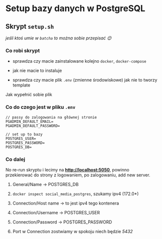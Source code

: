 # Setup bazy danych w PostgreSQL

## Skrypt `setup.sh`

_jeśli ktoś umie w `batcha` to można sobie przepisać :blush:_

### Co robi skrypt

- sprawdza czy macie zainstalowane kolejno `docker`, `docker-compose`

- jak nie macie to instaluje
- sprawdza czy macie plik `.env` (zmienne środowiskowe) jak nie to tworzy template

Jak wypełnić sobie plik

### Co do czego jest w pliku `.env`

```plaintext
// passy do zalogowania na głównej stronie 
PGADMIN_DEFAULT_EMAIL=
PGADMIN_DEFAULT_PASSWORD=

// set up to bazy
POSTGRES_USER=
POSTGRES_PASSWORD=
POSTGRES_DB=
```

### Co dalej

No re-run skryptu i lecimy na **<http://localhost:5050>**, powinno przekierować do strony z logowaniem, po zalogowaniu, add new server.

1. General/Name -> POSTGRES_DB

2. `docker inspect social_media_postgres`, szukamy ipv4 (172.0*)
3. Connection/Host name -> to jest ipv4 tego kontenera
4. Connection/Username -> POSTGRES_USER
5. Connection/Password -> POSTGRES_PASSWORD
6. Port w Connection zostwiamy w spokoju niech będzie _5432_
